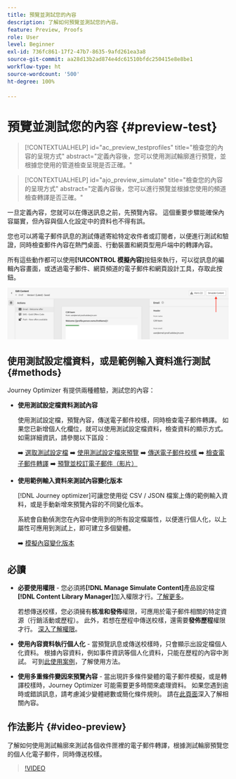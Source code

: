```yaml
---
title: 預覽並測試您的內容
description: 了解如何預覽並測試您的內容。
feature: Preview, Proofs
role: User
level: Beginner
exl-id: 736fc861-17f2-47b7-8635-9afd261ea3a8
source-git-commit: aa28d13b2ad874e4dc61510bfdc250415e8e8be1
workflow-type: ht
source-wordcount: '500'
ht-degree: 100%

---
```


# 預覽並測試您的內容 {#preview-test}

>[!CONTEXTUALHELP]
>id="ac_preview_testprofiles"
>title="檢查您的內容的呈現方式"
>abstract="定義內容後，您可以使用測試輪廓進行預覽，並根據您使用的管道檢查呈現是否正確。"

>[!CONTEXTUALHELP]
>id="ajo_preview_simulate"
>title="檢查您的內容的呈現方式"
>abstract="定義內容後，您可以進行預覽並根據您使用的頻道檢查轉譯是否正確。"

一旦定義內容，您就可以在傳送訊息之前，先預覽內容。 這個重要步驟能確保內容屬實，但內容與個人化設定中的資料也不得有誤。

您也可以將電子郵件訊息的測試傳遞寄給特定收件者或訂閱者，以便進行測試和驗證，同時檢查郵件內容在熱門桌面、行動裝置和網頁型用戶端中的轉譯內容。

所有這些動作都可以使用&#x200B;**[!UICONTROL 模擬內容]**&#x200B;按鈕來執行，可以從訊息的編輯內容畫面，或透過電子郵件、網頁頻道的電子郵件和網頁設計工具，存取此按鈕。

![](../email/assets/email-preview-button.png)

## 使用測試設定檔資料，或是範例輸入資料進行測試 {#methods}

Journey Optimizer 有提供兩種體驗，測試您的內容：

* **使用測試設定檔資料測試內容**

  使用測試設定檔，預覽內容，傳送電子郵件校樣，同時檢查電子郵件轉譯。 如果您已新增個人化欄位，就可以使用測試設定檔資料，檢查資料的顯示方式。如需詳細資訊，請參閱以下區段：

  ➡️ [選取測試設定檔](test-profiles.md)
➡️ [使用測試設定檔來預覽](preview.md)
➡️ [傳送電子郵件校樣](proofs.md)
➡️ [檢查電子郵件轉譯](rendering.md)
➡️ [預覽並校訂電子郵件（影片）](#video-preview)

* **使用範例輸入資料來測試內容變化版本**

  [!DNL Journey optimizer]可讓您使用從 CSV / JSON 檔案上傳的範例輸入資料，或是手動新增來預覽內容的不同變化版本。 

  系統會自動偵測您在內容中使用到的所有設定檔屬性，以便進行個人化，以上屬性可應用到測試上，即可建立多個變體。

  ➡️ [模擬內容變化版本](../test-approve/simulate-sample-input.md)

## 必讀

* **必要使用權限** - 您必須將&#x200B;**[!DNL Manage Simulate Content]**&#x200B;產品設定檔&#x200B;**[!DNL Content Library Manager]**&#x200B;加入權限才行。[了解更多](../administration/ootb-product-profiles.md#content-library-manager)。

  若想傳送校樣，您必須擁有&#x200B;**核准和發佈**&#x200B;權限，可應用於電子郵件相關的特定資源（行銷活動或歷程）。 此外，若想在歷程中傳送校樣，還需要&#x200B;**發佈歷程**&#x200B;權限才行。 [深入了解權限](../administration/ootb-permissions.md)。

* **使用內容資料執行個人化** - 當預覽訊息或傳送校樣時，只會顯示出設定檔個人化資料。 根據內容資料，例如事件資訊等個人化資料，只能在歷程的內容中測試。 可到[此使用案例](../personalization/personalization-use-case.md)，了解使用方法。

* **使用多重條件變因來預覽內容** - 當出現許多條件變體的電子郵件模擬，或是轉譯校樣時，Journey Optimizer 可能需要更多時間來處理資料。 如果您遇到逾時或錯誤訊息，請考慮減少變體總數或簡化條件規則。 請在[此頁面](../personalization/dynamic-content.md)深入了解相關內容。

## 作法影片 {#video-preview}

了解如何使用測試輪廓來測試各個收件匣裡的電子郵件轉譯，根據測試輪廓預覽您的個人化電子郵件，同時傳送校樣。

>[!VIDEO](https://video.tv.adobe.com/v/3430345?quality=12&captions=chi_hant)
